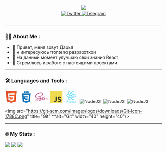 
<div id="header" align="center">
  <img src="https://media.giphy.com/media/L1R1tvI9svkIWwpVYr/giphy.gif" width="250"/>
</div>

<div id="socials" align="center">
	<a href="https://vk.com/id25339941">
		<img src="https://img.shields.io/badge/vk-9572bf?style=for-the-badge&logo=vk&logoColor=white" alt="Twitter"/>
	</a>
	<a href="https://t.me/Dariajurr">
		<img src="https://img.shields.io/badge/Telegram-9572bf?style=for-the-badge&logo=telegram&logoColor=white" alt="Telegram"/>
	</a>
 </div>
<div id="socials" align="center"> 
  <img src="https://komarev.com/ghpvc/?username=dariajurr&style=flat-square&color=9572bf" alt=""/>
</div>

---
### :woman_technologist: About Me :

- 👋 Привет, меня зовут Дарья
- 👀 Я интересуюсь frontend разработкой
- 🌱 На данный момент улучшаю свои знания React
- 🎯 Стремлюсь к работе с настоящими проектами



---
### :hammer_and_wrench: Languages and Tools :

<div>
  <img src="https://github.com/devicons/devicon/blob/master/icons/html5/html5-original.svg" title="HTML5" alt="HTML" width="40" height="40"/>&nbsp;
  <img src="https://github.com/devicons/devicon/blob/master/icons/css3/css3-plain-wordmark.svg"  title="CSS3" alt="CSS" width="40" height="40"/>&nbsp;
<img src="https://raw.githubusercontent.com/github/explore/80688e429a7d4ef2fca1e82350fe8e3517d3494d/topics/sass/sass.png" title="SASS" alt="CSS" width="40" height="40"/>&nbsp;
  <img src="https://github.com/devicons/devicon/blob/master/icons/javascript/javascript-original.svg" title="JavaScript" alt="JavaScript" width="40" height="40"/>&nbsp;
    <img src="https://github.com/devicons/devicon/blob/master/icons/react/react-original-wordmark.svg" title="React" alt="React" width="40" height="40"/>&nbsp;
  <img src="https://images.g2crowd.com/uploads/product/image/large_detail/large_detail_f0b606abb6d19089febc9faeeba5bc05/nodejs-development-services.png" title="NodeJS" alt="NodeJS" width="40" height="40"/>&nbsp;
    <img src="  https://wsofter.ru/wp-content/uploads/2017/12/node-express.png" title="ExpressJS" alt="NodeJS" width="40" height="40"/>&nbsp;
      <img src="https://img.icons8.com/color/512/mongodb.png" title="MongoDB" alt="NodeJS" width="40" height="40"/>&nbsp;

  <img src="https://git-scm.com/images/logos/downloads/Git-Icon-1788C.png" title="Git" **alt="Git" width="40" height="40"/>
</div>

---
### :fire: My Stats :

![](http://github-profile-summary-cards.vercel.app/api/cards/profile-details?username=dariajurr&theme=tokyonight)
![](http://github-profile-summary-cards.vercel.app/api/cards/repos-per-language?username=dariajurr&theme=tokyonight) ![](http://github-profile-summary-cards.vercel.app/api/cards/stats?username=dariajurr&theme=tokyonight)
